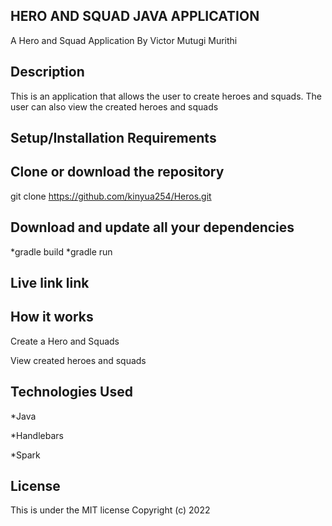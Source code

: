 ## HERO AND SQUAD JAVA APPLICATION

A Hero and Squad Application
By Victor Mutugi Murithi

## Description

This is an application that allows the user to create heroes and squads. The user can also view the created heroes and squads

## Setup/Installation Requirements

## Clone or download the repository
git clone https://github.com/kinyua254/Heros.git

## Download and update all your dependencies

*gradle build
*gradle run


## Live link link


## How it works

Create a Hero and Squads

View created heroes and squads

## Technologies Used

*Java

*Handlebars

*Spark

## License

This is under the MIT license Copyright (c) 2022